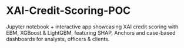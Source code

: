 # XAI-Credit-Scoring-POC
Jupyter notebook + interactive app showcasing XAI credit scoring with EBM, XGBoost &amp; LightGBM, featuring SHAP, Anchors and case-based dashboards for analysts, officers &amp; clients.
